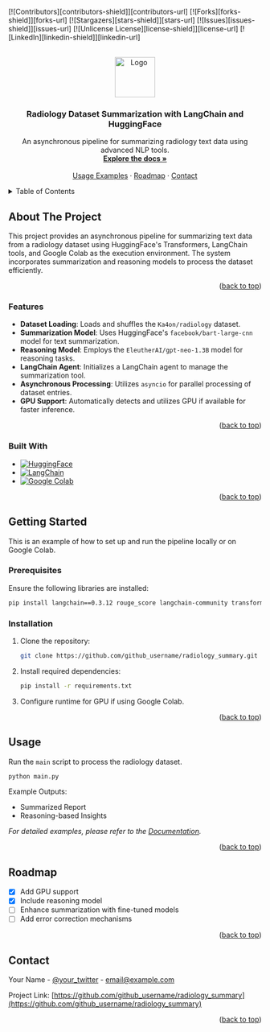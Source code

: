 <!-- Improved compatibility of back to top link: See: https://github.com/othneildrew/Best-README-Template/pull/73 -->
<a id="readme-top"></a>
<!--
*** Thanks for checking out the Best-README-Template. If you have a suggestion
*** that would make this better, please fork the repo and create a pull request
*** or simply open an issue with the tag "enhancement".
*** Don't forget to give the project a star!
*** Thanks again! Now go create something AMAZING! :D
-->



<!-- PROJECT SHIELDS -->
<!--
*** I'm using markdown "reference style" links for readability.
*** Reference links are enclosed in brackets [ ] instead of parentheses ( ).
*** See the bottom of this document for the declaration of the reference variables
*** for contributors-url, forks-url, etc. This is an optional, concise syntax you may use.
*** https://www.markdownguide.org/basic-syntax/#reference-style-links
-->
[![Contributors][contributors-shield]][contributors-url]
[![Forks][forks-shield]][forks-url]
[![Stargazers][stars-shield]][stars-url]
[![Issues][issues-shield]][issues-url]
[![Unlicense License][license-shield]][license-url]
[![LinkedIn][linkedin-shield]][linkedin-url]



<!-- PROJECT LOGO -->
<br />
<div align="center">
  <a href="https://github.com/othneildrew/Best-README-Template">
    <img src="images/logo.png" alt="Logo" width="80" height="80">
  </a>

  <h3 align="center">Radiology Dataset Summarization with LangChain and HuggingFace</h3>

  <p align="center">
    An asynchronous pipeline for summarizing radiology text data using advanced NLP tools.
    <br />
    <a href="#about-the-project"><strong>Explore the docs »</strong></a>
    <br />
    <br />
    <a href="#usage">Usage Examples</a>
    ·
    <a href="#roadmap">Roadmap</a>
    ·
    <a href="#contact">Contact</a>
  </p>
</div>



<!-- TABLE OF CONTENTS -->
<details>
  <summary>Table of Contents</summary>
  <ol>
    <li>
      <a href="#about-the-project">About The Project</a>
      <ul>
        <li><a href="#features">Features</a></li>
        <li><a href="#built-with">Built With</a></li>
      </ul>
    </li>
    <li>
      <a href="#getting-started">Getting Started</a>
      <ul>
        <li><a href="#prerequisites">Prerequisites</a></li>
        <li><a href="#installation">Installation</a></li>
      </ul>
    </li>
    <li><a href="#usage">Usage</a></li>
    <li><a href="#roadmap">Roadmap</a></li>
    <li><a href="#contact">Contact</a></li>
  </ol>
</details>



<!-- ABOUT THE PROJECT -->
## About The Project

This project provides an asynchronous pipeline for summarizing text data from a radiology dataset using HuggingFace's Transformers, LangChain tools, and Google Colab as the execution environment. The system incorporates summarization and reasoning models to process the dataset efficiently.

<p align="right">(<a href="#readme-top">back to top</a>)</p>



### Features
- **Dataset Loading**: Loads and shuffles the `Ka4on/radiology` dataset.
- **Summarization Model**: Uses HuggingFace's `facebook/bart-large-cnn` model for text summarization.
- **Reasoning Model**: Employs the `EleutherAI/gpt-neo-1.3B` model for reasoning tasks.
- **LangChain Agent**: Initializes a LangChain agent to manage the summarization tool.
- **Asynchronous Processing**: Utilizes `asyncio` for parallel processing of dataset entries.
- **GPU Support**: Automatically detects and utilizes GPU if available for faster inference.

<p align="right">(<a href="#readme-top">back to top</a>)</p>



### Built With

* [![HuggingFace][huggingface-shield]][huggingface-url]
* [![LangChain][langchain-shield]][langchain-url]
* [![Google Colab][colab-shield]][colab-url]

<p align="right">(<a href="#readme-top">back to top</a>)</p>



<!-- GETTING STARTED -->
## Getting Started

This is an example of how to set up and run the pipeline locally or on Google Colab.

### Prerequisites

Ensure the following libraries are installed:

```bash
pip install langchain==0.3.12 rouge_score langchain-community transformers torch sentence-transformers datasets evaluate
```

### Installation

1. Clone the repository:
   ```sh
   git clone https://github.com/github_username/radiology_summary.git
   ```
2. Install required dependencies:
   ```sh
   pip install -r requirements.txt
   ```
3. Configure runtime for GPU if using Google Colab.

<p align="right">(<a href="#readme-top">back to top</a>)</p>



<!-- USAGE EXAMPLES -->
## Usage

Run the `main` script to process the radiology dataset.

```bash
python main.py
```

Example Outputs:
- Summarized Report
- Reasoning-based Insights

_For detailed examples, please refer to the [Documentation](#)._ 

<p align="right">(<a href="#readme-top">back to top</a>)</p>



<!-- ROADMAP -->
## Roadmap

- [x] Add GPU support
- [x] Include reasoning model
- [ ] Enhance summarization with fine-tuned models
- [ ] Add error correction mechanisms

<p align="right">(<a href="#readme-top">back to top</a>)</p>



<!-- CONTACT -->
## Contact

Your Name - [@your_twitter](https://twitter.com/your_username) - email@example.com

Project Link: [https://github.com/github_username/radiology_summary](https://github.com/github_username/radiology_summary)

<p align="right">(<a href="#readme-top">back to top</a>)</p>



<!-- MARKDOWN LINKS & IMAGES -->
[huggingface-shield]: https://img.shields.io/badge/HuggingFace-yellow?style=for-the-badge&logo=huggingface
[huggingface-url]: https://huggingface.co
[langchain-shield]: https://img.shields.io/badge/LangChain-blue?style=for-the-badge
[langchain-url]: https://langchain.com
[colab-shield]: https://img.shields.io/badge/Google%20Colab-orange?style=for-the-badge&logo=googlecolab
[colab-url]: https://colab.research.google.com

